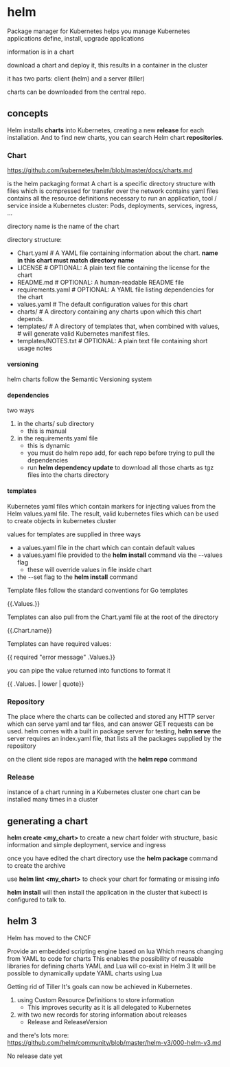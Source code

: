 # helm

Package manager for Kubernetes
helps you manage Kubernetes applications
define, install, upgrade applications

information is in a chart

download a chart and deploy it, this results in a container in the cluster

it has two parts: client (helm) and a server (tiller)

charts can be downloaded from the central repo.

## concepts

Helm installs **charts** into Kubernetes, creating a new **release** for each installation. And to find new charts, you can search Helm chart **repositories**.

### Chart

https://github.com/kubernetes/helm/blob/master/docs/charts.md

is the helm packaging format
A chart is a specific directory structure with files which is compressed for transfer over the network
contains yaml files
contains all the resource definitions necessary to run an application, tool / service inside a Kubernetes cluster: Pods, deployments, services, ingress, ...

directory name is the name of the chart

directory structure:

* Chart.yaml          # A YAML file containing information about the chart. **name in this chart must match directory name**
* LICENSE             # OPTIONAL: A plain text file containing the license for the chart
* README.md           # OPTIONAL: A human-readable README file
* requirements.yaml   # OPTIONAL: A YAML file listing dependencies for the chart
* values.yaml         # The default configuration values for this chart
* charts/             # A directory containing any charts upon which this chart depends.
* templates/          # A directory of templates that, when combined with values,
                      # will generate valid Kubernetes manifest files.
* templates/NOTES.txt # OPTIONAL: A plain text file containing short usage notes

#### versioning

helm charts follow the Semantic Versioning system

#### dependencies

two ways

1. in the charts/ sub directory
   * this is manual
2. in the requirements.yaml file
   * this is dynamic
   * you must do helm repo add, for each repo before trying to pull the dependencies
   * run **helm dependency update** to download all those charts as tgz files into the charts directory

#### templates

Kubernetes yaml files which contain markers for injecting values from the Helm values.yaml file.
The result, valid kubernetes files which can be used to create objects in kubernetes cluster

values for templates are supplied in three ways

* a values.yaml file in the chart which can contain default values
* a values.yaml file provided to the **helm install** command via the --values flag
  * these will override values in file inside chart
* the --set flag to the **helm install** command

Template files follow the standard conventions for Go templates

{{.Values.<specific attribute>}}

Templates can also pull from the Chart.yaml file at the root of the directory

{{.Chart.name}}

Templates can have required values:

{{ required "error message" .Values.<blah>}}

you can pipe the value returned into functions to format it

{{ .Values.<mine> | lower | quote}}

### Repository

The place where the charts can be collected and stored
any HTTP server which can serve yaml and tar files, and can answer GET requests can be used.
helm comes with a built in package server for testing, **helm serve**
the server requires an index.yaml file, that lists all the packages supplied by the repository

on the client side repos are managed with the **helm repo** command

### Release

instance of a chart running in a Kubernetes cluster
one chart can be installed many times in a cluster

## generating a chart

**helm create <my_chart>** to create a new chart folder with structure, basic information and simple deployment, service and ingress

once you have edited the chart directory use the **helm package** command to create the archive

use **helm lint <my_chart>** to check your chart for formating or missing info

**helm install** will then install the application in the cluster that kubectl is configured to talk to.

## helm 3

Helm has moved to the CNCF

Provide an embedded scripting engine based on lua
Which means changing from YAML to code for charts
This enables the possibility of reusable libraries for defining charts
YAML and Lua will co-exist in Helm 3
It will be possible to dynamically update YAML charts using Lua

Getting rid of Tiller
It's goals can now be achieved in Kubernetes.

1. using Custom Resource Definitions to store information
   * This improves security as it is all delegated to Kubernetes
2. with two new records for storing information about releases
   * Release and ReleaseVersion

and there's lots more: https://github.com/helm/community/blob/master/helm-v3/000-helm-v3.md

No release date yet